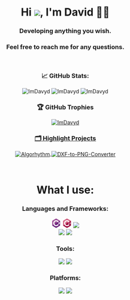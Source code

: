 <h1 align="center">Hi <img src="https://raw.githubusercontent.com/MartinHeinz/MartinHeinz/master/wave.gif" height="32" />, I'm David 🏴‍☠️</h1>
<h3 align="center">Developing anything you wish.</h3>
<h3 align="center">Feel free to reach me for any questions.</h3>
<br />

<h3 align="center"> &#x1f4c8; GitHub Stats: </h3>
<p align="center">
<img src="https://github-readme-stats.vercel.app/api?username=ImDavyd&theme=gruvbox&show_icons=true" alt="ImDavyd" width="350" height="140"/>
<img src="https://github-readme-stats.vercel.app/api/top-langs?username=ImDavyd&theme=gruvbox&layout=compact" alt="ImDavyd" width="350" height="140"/>
<img src="https://github-readme-streak-stats.herokuapp.com/?user=ImDavyd&theme=gruvbox" alt="ImDavyd" width="350" height="140"/>
</p>

<h3 align="center"> 🏆 GitHub Trophies </h3>
<p align="center">
<a href="https://github.com/ryo-ma/github-profile-trophy"><img src="https://github-profile-trophy.vercel.app/?username=ImDavyd&theme=gruvbox&no-bg=false&margin-w=15&margin-h=15&row=2&column=3&no-frame=false&rank=SECRET,SSS,SS,S,AAA,AA,A,B,C,UNKNOWN" alt="ImDavyd" />
</p>

<h3 align="center"> 🗂️ Highlight Projects  </h3>
<p align="center">
<a href="https://github.com/ImDavyd/Atom-Password-Manager">
  <img align="center" src="https://github-readme-stats.vercel.app/api/pin/?username=ImDavyd&repo=Atom-Password-Manager&theme=gruvbox" alt="Algorhythm" />
</a>
<a href="https://github.com/ImDavyd/SharpDTI">
  <img align="center" src="https://github-readme-stats.vercel.app/api/pin/?username=ImDavyd&repo=SharpDTI&theme=gruvbox" alt="DXF-to-PNG-Converter" />
</a>
</a>
</p>

<br />

<h1 align="center">What I use:</h1>
<h3 align="center">Languages and Frameworks:</h3>
<p align="center">
<code><img width="5%" src="https://raw.githubusercontent.com/devicons/devicon/master/icons/csharp/csharp-original.svg"></code>
<code><img width="5%" src="https://raw.githubusercontent.com/devicons/devicon/master/icons/cplusplus/cplusplus-original.svg"></code>
<code><img width="9%" src="https://cdn.freebiesupply.com/logos/large/2x/nodejs-1-logo-png-transparent.png"></code>
<br />
<code><img width="10%" src="https://www.vectorlogo.zone/logos/python/python-ar21.svg"></code>
<code><img width="5%" src="https://upload.wikimedia.org/wikipedia/commons/thumb/c/cf/Lua-Logo.svg/1200px-Lua-Logo.svg.png"></code>


</p>
<h3 align="center">Tools:</h3>
<p align="center">
<code><img width="10%" src="https://www.vectorlogo.zone/logos/visualstudio_code/visualstudio_code-ar21.svg"></code>
<code><img width="10%" src="https://daoudisamir.com/wp-content/uploads/2015/01/visual-studio-2013-logo.png"></code>
</p>

<h3 align="center">Platforms:</h3>
<p align="center">
<code><img width="22%" src="https://upload.wikimedia.org/wikipedia/commons/thumb/e/e6/Windows_11_logo.svg/1280px-Windows_11_logo.svg.png"></code>
<code><img width="10%" src="https://www.vectorlogo.zone/logos/android/android-ar21.svg"></code>
</p>
